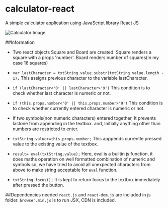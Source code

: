 # calculator-react
A simple calculator application using JavaScript library React JS

![Calculator Image](https://image.ibb.co/cT0CAa/calculator.jpg)


##Information
* Two react objects Square and Board are created. Square renders a square with a props 'number'. Board renders number of squares(In my case 16 squares)

* `var lastCharacter = txtString.value.substr(txtString.value.length - 1);` This assigns previous character to the variable lastCharacter.

* `if (lastCharacter<'0' || lastCharacter>'9')` This condition is to check whether last character is numeric or not.

* `if (this.props.number<'0' || this.props.number>'9')` This condition is to check whether currently entered character is numeric or not.

* If two symbols(non numeric characters) entered together, It prevents lastone from appending in the textbox. and, Initially anything other than numbers are restricted to enter.

* `txtString.value+=this.props.number;` This apppends currentle pressed value to the existing value of the textbox.

* `result= eval(txtString.value);` Here, eval is a builtin js function, it does maths operation on well formatted combination of numeric and symbols.so, we have tried to avoid all unexpected characters from above to make string acceptable for `eval` function.

* `txtString.focus();` It is kept to return focus to the textbox immediately after pressed the button.

##Dependencies needed
`react.js` and `react-dom.js` are included in js folder. `browser.min.js` is to run JSX, CDN is included.
